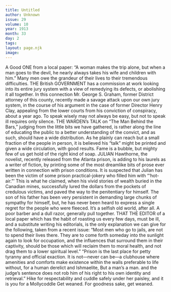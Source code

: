 ```yaml
---
title: Untitled
author: Unknown
issue: 29
volume: 10
year: 1913
month: 33
day: 2
tags:
layout: page.njk
image:
---
```

A Good ONE from a local paper:    “A woman makes the trip alone, but when a man goes to the devil, he nearly always takes his wife and children with him.”       Many men owe the grandeur of their lives to their tremendous difficulties.       THE British GOVERNMENT has a commission at work looking into its entire jury system with a view of remedying its defects, or abolishing it all together. In this connection Mr. George S. Graham, former District attorney of this county, recently made a savage attack upon our own jury system, in the course of his argument in the case of former Director Henry Clay, appealing from the lower courts from his conviction of conspiracy, about a year ago.       To speak wisely may not always be easy, but not to speak ill requires only silence.       THE WARDEN’s TALK on “The Man Behind the Bars,” judging from the little bits we have gathered, is rather along the line of educating the public to a better understanding of the convict, and as such, should have a wide distribution. As he plainly can reach but a small fraction of the people in person, it is believed his “talk” might be printed and given a wide circulation, with good results.       Fame is a bubble, but mighty few of us get hold of the right kind of soap.       JULIAN Hawthorne, the novelist, recently released from the Atlanta prison, is adding to his laurels as a writer of fiction, by printing some of the most dreamlike bits of prose ever written in connection with prison conditions. It is suspected that Julian has been the victim of some prison practical-jokery who filled him with “‘hot-air.”’ This is what he claimed, when his vivid stories of wealth buried in the Canadian mines, successfully lured the dollars from the pockets of credulous victims, and paved the way to the penitentiary for himself.       The son of his father has been very persistent in demanding large chunks of sympathy for himself, but, he has never been heard to express a single regret for the people who were fleeced. It’s a selfish old world, after all.       A poor barber and a dull razor, generally pull together.       THAT THE EDITOR of a local paper which has the habit of roasting us every few days, must be ill, and a substitute writing his editorials, is the only explanation we can give for the following, taken from a recent issue:    “Most men who go to jails, are not to spend their lives there. They are to come forth someday into the sunlight again to look for occupation, and the influences that surround them in their captivity, should be those which will reclaim them to moral health, and not drag them to a lower spiritual level.”    “Prison is the last place for petty tyranny and official exaction. It is not—never can be—a clubhouse where amenities and comforts make existence within the walls preferable to life without, for a human derelict and Ishmaelite, But a man’s a man. and the judge’s sentence does not rob him of his right to his own identity and retrieval.”       Hike for respectability and cuddle safely under her paisley, and it is you for a Mollycoddle Get weaned. For goodness sake, get weaned. 




